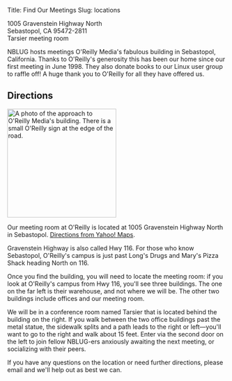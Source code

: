Title: Find Our Meetings
Slug: locations

<div itemscope itemtype="http://schema.org/PostalAddress">
  <span itemprop="streetAddress">1005 Gravenstein Highway North</span><br>
  <span itemprop="addressLocality">Sebastopol</span>,
  <span itemprop="addressRegion">CA</span>
  <span itemprop="postalCode">95472-2811</span><br>
  Tarsier meeting room
</div>

NBLUG hosts meetings O'Reilly Media's fabulous building in Sebastopol, California.
Thanks to O'Reilly's generosity this has been our home since our first meeting in June 1998.
They also donate books to our Linux user group to raffle off!
A huge thank you to O'Reilly for all they have offered us.

## Directions

<img class="image-right" alt="A photo of the approach to O'Reilly Media's building.  There is a small O'Reilly sign at the edge of the road."
    width="250" width="247"
    src="/images/oreilly-sign.250px.jpg"
    sizes="250px"
    srcset="/images/oreilly-sign.250px 250w,
            /images/oreilly-sign.500px 500w,
            /images/oreilly-sign.1000px 1000w">

Our meeting room at O'Reilly is located at 1005 Gravenstein Highway North in Sebastopol.
[Directions from Yahoo! Maps][1].

[1]: http://maps.yahoo.com/py/ddResults.py?Pyt=Tmap&tarname=&tardesc=&tarhash=&taraddr=1005+Gravenstein+Highway+North&tarcsz=Sebastopol,+CA+95472-4532&newtcountry=us&newcountry=us&doit=1

Gravenstein Highway is also called Hwy 116. For those who know Sebastopol, O'Reilly's campus is just past Long's Drugs and Mary's Pizza Shack heading North on 116.

Once you find the building, you will need to locate the meeting room: if you look at O'Reilly's campus from Hwy 116, you'll see three buildings.
The one on the far left is their warehouse, and not where we will be.
The other two buildings include offices and our meeting room.

We will be in a conference room named Tarsier that is located behind the building on the right.
If you walk between the two office buildings past the metal statue, the sidewalk splits and a path leads to the right or left&mdash;you'll want to go to the right and walk about 15 feet.
Enter via the second door on the left to join fellow NBLUG-ers anxiously awaiting the next meeting, or socializing with their peers.

If you have any questions on the location or need further directions, please email and we'll help out as best we can.
